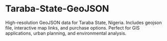 # Taraba-State-GeoJSON
High-resolution GeoJSON data for Taraba State, Nigeria. Includes geojson file, interactive map links, and purchase options. Perfect for GIS applications, urban planning, and environmental analysis.
